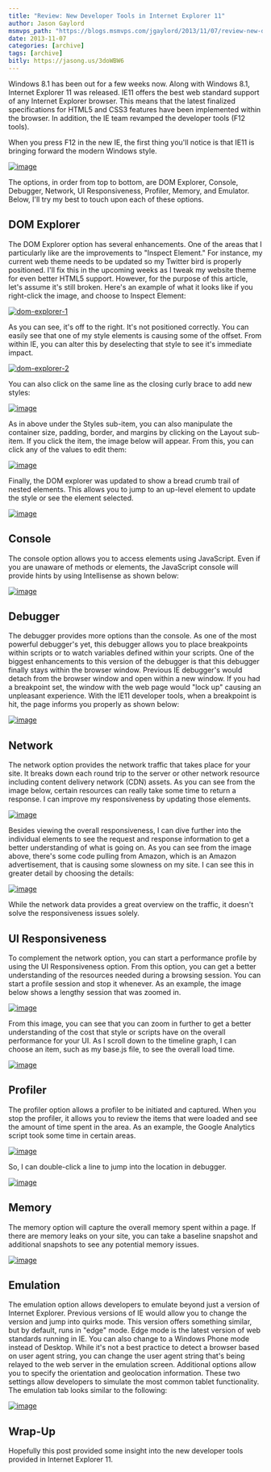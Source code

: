 ```yaml
---
title: "Review: New Developer Tools in Internet Explorer 11"
author: Jason Gaylord
msmvps_path: "https://blogs.msmvps.com/jgaylord/2013/11/07/review-new-developer-tools-in-internet-explorer-11/"
date: 2013-11-07
categories: [archive]
tags: [archive]
bitly: https://jasong.us/3doWBW6
---
```


Windows 8.1 has been out for a few weeks now. Along with Windows 8.1, Internet Explorer 11 was released. IE11 offers the best web standard support of any Internet Explorer browser. This means that the latest finalized specifications for HTML5 and CSS3 features have been implemented within the browser. In addition, the IE team revamped the developer tools (F12 tools).

When you press F12 in the new IE, the first thing you'll notice is that IE11 is bringing forward the modern Windows style.

[![image](http://jasongaylord.com/Media/Default/WindowsLiveWriter/ReviewNewDeveloperToolsinInternetExplore_13F97/image_thumb.png "image")](http://jasongaylord.com/Media/Default/WindowsLiveWriter/ReviewNewDeveloperToolsinInternetExplore_13F97/image_2.png)

The options, in order from top to bottom, are DOM Explorer, Console, Debugger, Network, UI Responsiveness, Profiler, Memory, and Emulator. Below, I'll try my best to touch upon each of these options.

## DOM Explorer

The DOM Explorer option has several enhancements. One of the areas that I particularly like are the improvements to "Inspect Element." For instance, my current web theme needs to be updated so my Twitter bird is properly positioned. I'll fix this in the upcoming weeks as I tweak my website theme for even better HTML5 support. However, for the purpose of this article, let's assume it's still broken. Here's an example of what it looks like if you right-click the image, and choose to Inspect Element:

[![dom-explorer-1](http://jasongaylord.com/Media/Default/WindowsLiveWriter/ReviewNewDeveloperToolsinInternetExplore_13F97/dom-explorer-1_thumb.png "dom-explorer-1")](http://jasongaylord.com/Media/Default/WindowsLiveWriter/ReviewNewDeveloperToolsinInternetExplore_13F97/dom-explorer-1_2.png)

As you can see, it's off to the right. It's not positioned correctly. You can easily see that one of my style elements is causing some of the offset. From within IE, you can alter this by deselecting that style to see it's immediate impact.

[![dom-explorer-2](http://jasongaylord.com/Media/Default/WindowsLiveWriter/ReviewNewDeveloperToolsinInternetExplore_13F97/dom-explorer-2_thumb.png "dom-explorer-2")](http://jasongaylord.com/Media/Default/WindowsLiveWriter/ReviewNewDeveloperToolsinInternetExplore_13F97/dom-explorer-2_2.png)

You can also click on the same line as the closing curly brace to add new styles:

[![image](http://jasongaylord.com/Media/Default/WindowsLiveWriter/ReviewNewDeveloperToolsinInternetExplore_13F97/image_thumb_1.png "image")](http://jasongaylord.com/Media/Default/WindowsLiveWriter/ReviewNewDeveloperToolsinInternetExplore_13F97/image_4.png)

As in above under the Styles sub-item, you can also manipulate the container size, padding, border, and margins by clicking on the Layout sub-item. If you click the item, the image below will appear. From this, you can click any of the values to edit them:

[![image](http://jasongaylord.com/Media/Default/WindowsLiveWriter/ReviewNewDeveloperToolsinInternetExplore_13F97/image_thumb_2.png "image")](http://jasongaylord.com/Media/Default/WindowsLiveWriter/ReviewNewDeveloperToolsinInternetExplore_13F97/image_6.png)

Finally, the DOM explorer was updated to show a bread crumb trail of nested elements. This allows you to jump to an up-level element to update the style or see the element selected.

[![image](http://jasongaylord.com/Media/Default/WindowsLiveWriter/ReviewNewDeveloperToolsinInternetExplore_13F97/image_thumb_3.png "image")](http://jasongaylord.com/Media/Default/WindowsLiveWriter/ReviewNewDeveloperToolsinInternetExplore_13F97/image_8.png)

## Console

The console option allows you to access elements using JavaScript. Even if you are unaware of methods or elements, the JavaScript console will provide hints by using Intellisense as shown below:

[![image](http://jasongaylord.com/Media/Default/WindowsLiveWriter/ReviewNewDeveloperToolsinInternetExplore_13F97/image_thumb_4.png "image")](http://jasongaylord.com/Media/Default/WindowsLiveWriter/ReviewNewDeveloperToolsinInternetExplore_13F97/image_10.png)

## Debugger

The debugger provides more options than the console. As one of the most powerful debugger's yet, this debugger allows you to place breakpoints within scripts or to watch variables defined within your scripts. One of the biggest enhancements to this version of the debugger is that this debugger finally stays within the browser window. Previous IE debugger's would detach from the browser window and open within a new window. If you had a breakpoint set, the window with the web page would "lock up" causing an unpleasant experience. With the IE11 developer tools, when a breakpoint is hit, the page informs you properly as shown below:

[![image](http://jasongaylord.com/Media/Default/WindowsLiveWriter/ReviewNewDeveloperToolsinInternetExplore_13F97/image_thumb_5.png "image")](http://jasongaylord.com/Media/Default/WindowsLiveWriter/ReviewNewDeveloperToolsinInternetExplore_13F97/image_12.png)

## Network

The network option provides the network traffic that takes place for your site. It breaks down each round trip to the server or other network resource including content delivery network (CDN) assets. As you can see from the image below, certain resources can really take some time to return a response. I can improve my responsiveness by updating those elements.

[![image](http://jasongaylord.com/Media/Default/WindowsLiveWriter/ReviewNewDeveloperToolsinInternetExplore_13F97/image_thumb_6.png "image")](http://jasongaylord.com/Media/Default/WindowsLiveWriter/ReviewNewDeveloperToolsinInternetExplore_13F97/image_14.png)

Besides viewing the overall responsiveness, I can dive further into the individual elements to see the request and response information to get a better understanding of what is going on. As you can see from the image above, there's some code pulling from Amazon, which is an Amazon advertisement, that is causing some slowness on my site. I can see this in greater detail by choosing the details:

[![image](http://jasongaylord.com/Media/Default/WindowsLiveWriter/ReviewNewDeveloperToolsinInternetExplore_13F97/image_thumb_7.png "image")](http://jasongaylord.com/Media/Default/WindowsLiveWriter/ReviewNewDeveloperToolsinInternetExplore_13F97/image_16.png)

While the network data provides a great overview on the traffic, it doesn't solve the responsiveness issues solely.

## UI Responsiveness

To complement the network option, you can start a performance profile by using the UI Responsiveness option. From this option, you can get a better understanding of the resources needed during a browsing session. You can start a profile session and stop it whenever. As an example, the image below shows a lengthy session that was zoomed in.

[![image](http://jasongaylord.com/Media/Default/WindowsLiveWriter/ReviewNewDeveloperToolsinInternetExplore_13F97/image_thumb_8.png "image")](http://jasongaylord.com/Media/Default/WindowsLiveWriter/ReviewNewDeveloperToolsinInternetExplore_13F97/image_18.png)

From this image, you can see that you can zoom in further to get a better understanding of the cost that style or scripts have on the overall performance for your UI. As I scroll down to the timeline graph, I can choose an item, such as my base.js file, to see the overall load time.

[![image](http://jasongaylord.com/Media/Default/WindowsLiveWriter/ReviewNewDeveloperToolsinInternetExplore_13F97/image_thumb_9.png "image")](http://jasongaylord.com/Media/Default/WindowsLiveWriter/ReviewNewDeveloperToolsinInternetExplore_13F97/image_20.png)

## Profiler

The profiler option allows a profiler to be initiated and captured. When you stop the profiler, it allows you to review the items that were loaded and see the amount of time spent in the area. As an example, the Google Analytics script took some time in certain areas.

[![image](http://jasongaylord.com/Media/Default/WindowsLiveWriter/ReviewNewDeveloperToolsinInternetExplore_13F97/image_thumb_10.png "image")](http://jasongaylord.com/Media/Default/WindowsLiveWriter/ReviewNewDeveloperToolsinInternetExplore_13F97/image_22.png)

So, I can double-click a line to jump into the location in debugger.

[![image](http://jasongaylord.com/Media/Default/WindowsLiveWriter/ReviewNewDeveloperToolsinInternetExplore_13F97/image_thumb_11.png "image")](http://jasongaylord.com/Media/Default/WindowsLiveWriter/ReviewNewDeveloperToolsinInternetExplore_13F97/image_24.png)

## Memory

The memory option will capture the overall memory spent within a page. If there are memory leaks on your site, you can take a baseline snapshot and additional snapshots to see any potential memory issues.

[![image](http://jasongaylord.com/Media/Default/WindowsLiveWriter/ReviewNewDeveloperToolsinInternetExplore_13F97/image_thumb_12.png "image")](http://jasongaylord.com/Media/Default/WindowsLiveWriter/ReviewNewDeveloperToolsinInternetExplore_13F97/image_26.png)

## Emulation

The emulation option allows developers to emulate beyond just a version of Internet Explorer. Previous versions of IE would allow you to change the version and jump into quirks mode. This version offers something similar, but by default, runs in "edge" mode. Edge mode is the latest version of web standards running in IE. You can also change to a Windows Phone mode instead of Desktop. While it's not a best practice to detect a browser based on user agent string, you can change the user agent string that's being relayed to the web server in the emulation screen. Additional options allow you to specify the orientation and geolocation information. These two settings allow developers to simulate the most common tablet functionality. The emulation tab looks similar to the following:

[![image](http://jasongaylord.com/Media/Default/WindowsLiveWriter/ReviewNewDeveloperToolsinInternetExplore_13F97/image_thumb_13.png "image")](http://jasongaylord.com/Media/Default/WindowsLiveWriter/ReviewNewDeveloperToolsinInternetExplore_13F97/image_28.png)

## Wrap-Up

Hopefully this post provided some insight into the new developer tools provided in Internet Explorer 11.